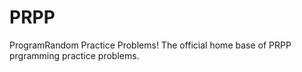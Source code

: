 # PRPP
ProgramRandom Practice Problems!  The official home base of PRPP prgramming practice problems.
